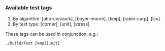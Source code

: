 ### Available test tags
1. By algorithm: [aho-corasick], [boyer-moore], [kmp], [rabin-carp], [lcs]
2. By test type: [corner], [unit], [stress]

These tags can be used in conjunction, e.g.:
```
./build/Test [kmp][unit]
```